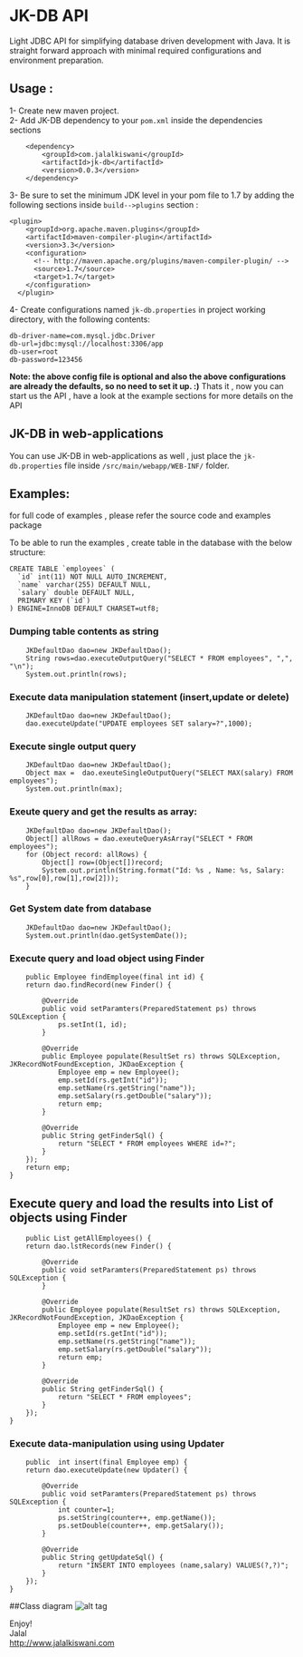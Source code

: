 # JK-DB API
Light JDBC API for simplifying database driven development with Java. It is straight forward approach with minimal required configurations and environment preparation.

## Usage : 
1- Create new maven project.  
2- Add JK-DB dependency to your `pom.xml` inside the dependencies sections 

		<dependency>
			<groupId>com.jalalkiswani</groupId>
			<artifactId>jk-db</artifactId>
			<version>0.0.3</version>
		</dependency>
    
3- Be sure to set the minimum JDK level in your pom file to 1.7 by adding the following sections inside `build-->plugins` section :

	<plugin>
        <groupId>org.apache.maven.plugins</groupId>
        <artifactId>maven-compiler-plugin</artifactId>
        <version>3.3</version>
        <configuration>
          <!-- http://maven.apache.org/plugins/maven-compiler-plugin/ -->
          <source>1.7</source>
          <target>1.7</target>
        </configuration>
      </plugin>   	    
	
4- Create configurations named `jk-db.properties` in project working directory, with the following contents:
	
	db-driver-name=com.mysql.jdbc.Driver
	db-url=jdbc:mysql://localhost:3306/app
	db-user=root
	db-password=123456

__Note:  the above config file is optional and also the above configurations are already the defaults, so no need to set it up. :)__ 
Thats it , now you can start us the API , have a look at the example sections for more details on the API 	

## JK-DB in web-applications
 You can use JK-DB in web-applications as well , just place the `jk-db.properties` file inside `/src/main/webapp/WEB-INF/` folder.
  
## Examples:
for full code of examples , please refer the source code and examples package

To be able to run the examples , create table in the database with the below structure:

	CREATE TABLE `employees` (
	  `id` int(11) NOT NULL AUTO_INCREMENT,
	  `name` varchar(255) DEFAULT NULL,
	  `salary` double DEFAULT NULL,
	  PRIMARY KEY (`id`)
	) ENGINE=InnoDB DEFAULT CHARSET=utf8;

### Dumping table contents as string
	
		JKDefaultDao dao=new JKDefaultDao();
		String rows=dao.executeOutputQuery("SELECT * FROM employees", ",", "\n");
		System.out.println(rows);
		
### Execute data manipulation statement (insert,update or delete)

		JKDefaultDao dao=new JKDefaultDao();
		dao.executeUpdate("UPDATE employees SET salary=?",1000);
		
### Execute single output query
	
		JKDefaultDao dao=new JKDefaultDao();
		Object max =  dao.exeuteSingleOutputQuery("SELECT MAX(salary) FROM employees");
		System.out.println(max);
		
### Exeute query and get the results as array:

		JKDefaultDao dao=new JKDefaultDao();
		Object[] allRows = dao.exeuteQueryAsArray("SELECT * FROM employees");
		for (Object record: allRows) {
			Object[] row=(Object[])record;
			System.out.println(String.format("Id: %s , Name: %s, Salary: %s",row[0],row[1],row[2]));
		}

### Get System date from database

		JKDefaultDao dao=new JKDefaultDao();
		System.out.println(dao.getSystemDate());

### Execute query and load object using Finder

		public Employee findEmployee(final int id) {
		return dao.findRecord(new Finder() {

			@Override
			public void setParamters(PreparedStatement ps) throws SQLException {
				ps.setInt(1, id);
			}

			@Override
			public Employee populate(ResultSet rs) throws SQLException, JKRecordNotFoundException, JKDaoException {
				Employee emp = new Employee();
				emp.setId(rs.getInt("id"));
				emp.setName(rs.getString("name"));
				emp.setSalary(rs.getDouble("salary"));
				return emp;
			}

			@Override
			public String getFinderSql() {
				return "SELECT * FROM employees WHERE id=?";
			}
		});
		return emp;
	}

## Execute query and load the results into List of objects using Finder

		public List getAllEmployees() {
		return dao.lstRecords(new Finder() {

			@Override
			public void setParamters(PreparedStatement ps) throws SQLException {
			}

			@Override
			public Employee populate(ResultSet rs) throws SQLException, JKRecordNotFoundException, JKDaoException {
				Employee emp = new Employee();
				emp.setId(rs.getInt("id"));
				emp.setName(rs.getString("name"));
				emp.setSalary(rs.getDouble("salary"));
				return emp;
			}

			@Override
			public String getFinderSql() {
				return "SELECT * FROM employees";
			}
		});
	}
	
### Execute data-manipulation using using Updater

		public  int insert(final Employee emp) {
		return dao.executeUpdate(new Updater() {

			@Override
			public void setParamters(PreparedStatement ps) throws SQLException {
				int counter=1;
				ps.setString(counter++, emp.getName());
				ps.setDouble(counter++, emp.getSalary());
			}

			@Override
			public String getUpdateSql() {
				return "INSERT INTO employees (name,salary) VALUES(?,?)";
			}
		});
	}
	
##Class diagram
![alt tag](https://github.com/kiswanij/jk-db/blob/master/design/jk-db-class-diagram-jalal-kiswani.PNG)

Enjoy!  
Jalal   
http://www.jalalkiswani.com

 
